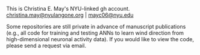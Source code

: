 This is Christina E. May's NYU-linked gh account. christina.may@nyulangone.org | mayc06@nyu.edu

Some repositories are still private in advance of manuscript publications (e.g., all code for training and testing ANNs to learn wind direction from high-dimensional neuronal activity data). If you would like to view the code, please send a request via email.
